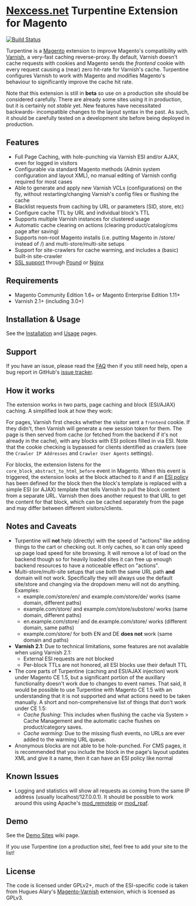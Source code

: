 # [Nexcess.net](https://www.nexcess.net/) Turpentine Extension for Magento
[![Build Status](https://travis-ci.org/nexcess/magento-turpentine.png?branch=master,devel)](https://travis-ci.org/nexcess/magento-turpentine)

Turpentine is a [Magento](https://www.magentocommerce.com/) extension to improve Magento's compatibility with
[Varnish](https://www.varnish-cache.org/), a very-fast caching reverse-proxy. By
default, Varnish doesn't cache requests with cookies and Magento sends the
*frontend* cookie with every request causing a (near) zero hit-rate for Varnish's cache.
Turpentine configures Varnish to work with Magento and modifies Magento's
behaviour to significantly improve the cache hit rate.

Note that this extension is still in **beta** so use on a production site should
be considered carefully. There are already some sites using it in production,
but it is certainly not *stable* yet. New features have necessitated backwards-
incompatible changes to the layout syntax in the past. As such, it should be
carefully tested on a development site before being deployed in production.

## Features

  * Full Page Caching, with hole-punching via Varnish ESI and/or AJAX, even for
  logged in visitors
  * Configurable via standard Magento methods (Admin system configuration and
  layout XML), no manual editing of Varnish config required for most cases
  * Able to generate and apply new Varnish VCLs (configurations) on the fly,
  without restarting/changing Varnish's config files or flushing the cache
  * Blacklist requests from caching by URL or parameters (SID, store, etc)
  * Configure cache TTL by URL and individual block's TTL
  * Supports multiple Varnish instances for clustered usage
  * Automatic cache clearing on actions (clearing product/catalog/cms page after saving)
  * Supports non-root Magento installs (i.e. putting Magento in /store/ instead
  of /) and multi-store/multi-site setups
  * Support for site-crawlers for cache warming, and includes a (basic)
  built-in site-crawler
  * [SSL support](https://github.com/nexcess/magento-turpentine/wiki/SSL_Support)
  through [Pound](http://www.apsis.ch/pound) or [Nginx](http://nginx.org/)

## Requirements

  * Magento Community Edition 1.6+ or Magento Enterprise Edition 1.11+
  * Varnish 2.1+ (including 3.0+)

## Installation & Usage

See the [Installation](https://github.com/nexcess/magento-turpentine/wiki/Installation)
and [Usage](https://github.com/nexcess/magento-turpentine/wiki/Usage) pages.

## Support

If you have an issue, please read the [FAQ](https://github.com/nexcess/magento-turpentine/wiki/FAQ)
then if you still need help, open a bug report in GitHub's
[issue tracker](https://github.com/nexcess/magento-turpentine/issues).

## How it works

The extension works in two parts, page caching and block (ESI/AJAX) caching. A
simplified look at how they work:

For pages, Varnish first checks whether the visitor sent a ``frontend`` cookie.
If they didn't, then Varnish will generate a new session token for them. The page
is then served from cache (or fetched from the backend if it's not already in
the cache), with any blocks with ESI polices filled in via ESI. Note that the
cookie checking is bypassed for clients identified as crawlers (see the
``Crawler IP Addresses`` and ``Crawler User Agents`` settings).

For blocks, the extension listens for the ``core_block_abstract_to_html_before``
event in Magento. When this event is triggered, the extension looks at the block
attached to it and if an [ESI policy](https://github.com/nexcess/magento-turpentine/wiki/ESI_Cache_Policy)
has been defined for the block then the
block's template is replaced with a simple ESI (or AJAX) template that tells Varnish to
pull the block content from a separate URL. Varnish then does another request to
that URL to get the content for that block, which can be cached separately from
the page and may differ between different visitors/clients.

## Notes and Caveats

  * Turpentine will **not** help (directly) with the speed of "actions" like adding things
  to the cart or checking out. It only caches, so it can only speed up page load
  speed for site browsing. It will remove a lot of load on the backend though so
  for heavily loaded sites it can free up enough backend resources to have a
  noticeable effect on "actions".
  * Multi-store/multi-site setups that use *both* the same URL path **and** domain
  will not work. Specifically they will always use the default site/store and
  changing via the dropdown menu will not do anything. Examples:
    * example.com/store/en/ and example.com/store/de/ works (same domain, different paths)
    * example.com/store/ and example.com/store/substore/ works (same domain, different paths)
    * en.example.com/store/ and de.example.com/store/ works (different domain, same paths)
    * example.com/store/ for both EN and DE **does not** work (same domain and paths)
  * **Varnish 2.1**: Due to technical limitations, some features are not
  available when using Varnish 2.1:
    * External ESI requests are not blocked
    * Per-block TTLs are not honored, all ESI blocks use their default TTL
  * The core parts of Turpentine (caching and ESI/AJAX injection) work under Magento CE 1.5, but a significant
  portion of the auxillary functionality doesn't work due to changes to event names. That
  said, it would be possible to use Turpentine with Magento CE 1.5 with an understanding
  that it is not supported and what actions need to be taken manually. A
  short and non-comprehensive list of things that don't work under CE 1.5:
    * *Cache flushing*: This includes when flushing the cache via System > Cache
    Management and the automatic cache flushes on product/category saves.
    * *Cache warming*: Due to the missing flush events, no URLs are ever added
    to the warming URL queue.
  * Anonymous blocks are not able to be hole-punched. For CMS pages, it is
  recommended that you include the block in the page's layout updates XML and
  give it a name, then it can have an ESI policy like normal

## Known Issues

  * Logging and statistics will show all requests as coming from the same IP address
  (usually localhost/127.0.0.1). It should be possible to work around this using
  Apache's [mod_remoteip](http://httpd.apache.org/docs/trunk/mod/mod_remoteip.html)
  or [mod_rpaf](http://www.stderr.net/apache/rpaf/).

## Demo

See the [Demo Sites](https://github.com/nexcess/magento-turpentine/wiki/Demo-Sites)
wiki page.

If you use Turpentine (on a production site), feel free to add your site to the
list!

## License

The code is licensed under GPLv2+, much of the ESI-specific code is taken from
Hugues Alary's [Magento-Varnish](https://github.com/huguesalary/Magento-Varnish)
extension, which is licensed as GPLv3.
